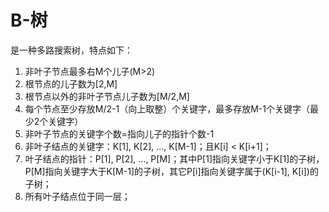 # B-树

 是一种多路搜索树，特点如下：
 <ol>
 <li>非叶子节点最多右M个儿子(M>2)</li>
 <li>根节点的儿子数为[2,M]</li>
 <li>根节点以外的非叶子节点儿子数为[M/2,M]</li>
 <li>每个节点至少存放M/2-1（向上取整）个关键字，最多存放M-1个关键字（最少2个关键字）</li>
 <li>非叶子节点的关键字个数=指向儿子的指针个数-1</li>
 <li>非叶子结点的关键字：K[1], K[2], …, K[M-1]；且K[i] < K[i+1]；</li>
 <li>叶子结点的指针：P[1], P[2], …, P[M]；其中P[1]指向关键字小于K[1]的子树，P[M]指向关键字大于K[M-1]的子树，其它P[i]指向关键字属于(K[i-1], K[i])的子树；</li>
 <li>所有叶子结点位于同一层；</li>
 </ol>